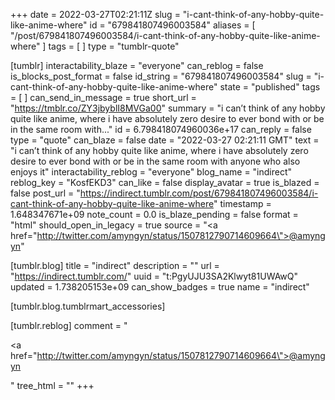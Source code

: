 +++
date = 2022-03-27T02:21:11Z
slug = "i-cant-think-of-any-hobby-quite-like-anime-where"
id = "679841807496003584"
aliases = [ "/post/679841807496003584/i-cant-think-of-any-hobby-quite-like-anime-where" ]
tags = [ ]
type = "tumblr-quote"

[tumblr]
interactability_blaze = "everyone"
can_reblog = false
is_blocks_post_format = false
id_string = "679841807496003584"
slug = "i-cant-think-of-any-hobby-quite-like-anime-where"
state = "published"
tags = [ ]
can_send_in_message = true
short_url = "https://tmblr.co/ZY3jbyblI8MVGa00"
summary = "i can’t think of any hobby quite like anime, where i have absolutely zero desire to ever bond with or be in the same room with..."
id = 6.798418074960036e+17
can_reply = false
type = "quote"
can_blaze = false
date = "2022-03-27 02:21:11 GMT"
text = "i can&rsquo;t think of any hobby quite like anime, where i have absolutely zero desire to ever bond with or be in the same room with anyone who also enjoys it"
interactability_reblog = "everyone"
blog_name = "indirect"
reblog_key = "KosfEKD3"
can_like = false
display_avatar = true
is_blazed = false
post_url = "https://indirect.tumblr.com/post/679841807496003584/i-cant-think-of-any-hobby-quite-like-anime-where"
timestamp = 1.648347671e+09
note_count = 0.0
is_blaze_pending = false
format = "html"
should_open_in_legacy = true
source = "<a href=\"http://twitter.com/amyngyn/status/1507812790714609664\">@amyngyn</a>"

[tumblr.blog]
title = "indirect"
description = ""
url = "https://indirect.tumblr.com/"
uuid = "t:PgyUJU3SA2Klwyt81UWAwQ"
updated = 1.738205153e+09
can_show_badges = true
name = "indirect"

[tumblr.blog.tumblrmart_accessories]

[tumblr.reblog]
comment = "<p><a href=\"http://twitter.com/amyngyn/status/1507812790714609664\">@amyngyn</a></p>"
tree_html = ""
+++
